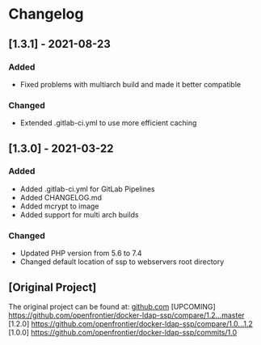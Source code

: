# Changelog

## [1.3.1] - 2021-08-23
### Added
- Fixed problems with multiarch build and made it better compatible

### Changed
- Extended .gitlab-ci.yml to use more efficient caching


## [1.3.0] - 2021-03-22
### Added
- Added .gitlab-ci.yml for GitLab Pipelines
- Added CHANGELOG.md
- Added mcrypt to image
- Added support for multi arch builds

### Changed
- Updated PHP version from 5.6 to 7.4
- Changed default location of ssp to webservers root directory

## [Original Project]
The original project can be found at: [github.com](https://github.com/openfrontier/docker-ldap-ssp)
[UPCOMING] https://github.com/openfrontier/docker-ldap-ssp/compare/1.2...master
[1.2.0]    https://github.com/openfrontier/docker-ldap-ssp/compare/1.0...1.2
[1.0.0]    https://github.com/openfrontier/docker-ldap-ssp/commits/1.0
